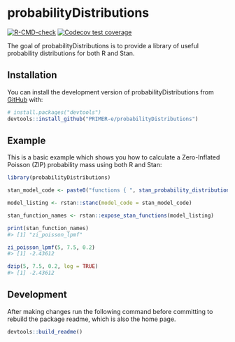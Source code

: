 
<!-- README.md is generated from README.Rmd. 
     Please edit that file and use `devtools::build_readme()` to rebuild README.md -->

# probabilityDistributions

<!-- badges: start -->

[![R-CMD-check](https://github.com/PRIMER-e/probabilityDistributions/workflows/R-CMD-check/badge.svg)](https://github.com/PRIMER-e/probabilityDistributions/actions)
[![Codecov test
coverage](https://codecov.io/gh/PRIMER-e/probabilityDistributions/branch/main/graph/badge.svg)](https://app.codecov.io/gh/PRIMER-e/probabilityDistributions?branch=main)
<!-- badges: end -->

The goal of probabilityDistributions is to provide a library of useful
probability distributions for both R and Stan.

## Installation

You can install the development version of probabilityDistributions from
[GitHub](https://github.com/) with:

``` r
# install.packages("devtools")
devtools::install_github("PRIMER-e/probabilityDistributions")
```

## Example

This is a basic example which shows you how to calculate a Zero-Inflated
Poisson (ZIP) probability mass using both R and Stan:

``` r
library(probabilityDistributions)

stan_model_code <- paste0("functions { ", stan_probability_distribution("zi_poisson_lpmf"), " }")

model_listing <- rstan::stanc(model_code = stan_model_code)

stan_function_names <- rstan::expose_stan_functions(model_listing)

print(stan_function_names)
#> [1] "zi_poisson_lpmf"

zi_poisson_lpmf(5, 7.5, 0.2)
#> [1] -2.43612

dzip(5, 7.5, 0.2, log = TRUE)
#> [1] -2.43612
```

## Development

After making changes run the following command before committing to
rebuild the package readme, which is also the home page.

``` r
devtools::build_readme()
```
